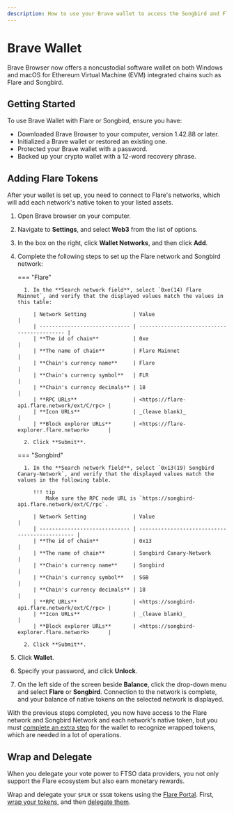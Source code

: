 ```yaml
---
description: How to use your Brave wallet to access the Songbird and Flare networks
---
```


# Brave Wallet

Brave Browser now offers a noncustodial software wallet on both Windows and macOS for Ethereum Virtual Machine (EVM) integrated chains such as Flare and Songbird.

## Getting Started

To use Brave Wallet with Flare or Songbird, ensure you have:

* Downloaded Brave Browser to your computer, version 1.42.88 or later.
* Initialized a Brave wallet or restored an existing one.
* Protected your Brave wallet with a password.
* Backed up your crypto wallet with a 12-word recovery phrase.

## Adding Flare Tokens

After your wallet is set up, you need to connect to Flare's networks, which will add each network's native token to your listed assets.

1. Open Brave browser on your computer.
2. Navigate to **Settings**, and select **Web3** from the list of options.
3. In the box on the right, click **Wallet Networks**, and then click **Add**.
4. Complete the following steps to set up the Flare network and Songbird network:

    === "Flare"

         1. In the **Search network field**, select `0xe(14) Flare Mainnet`, and verify that the displayed values match the values in this table:

            | Network Setting               | Value                                       |
            | ----------------------------- | ------------------------------------------- |
            | **The id of chain**           | 0xe                                         |
            | **The name of chain**         | Flare Mainnet                               |
            | **Chain's currency name**     | Flare                                       |
            | **Chain's currency symbol**   | FLR                                         |
            | **Chain's currency decimals** | 18                                          |
            | **RPC URLs**                  | <https://flare-api.flare.network/ext/C/rpc> |
            | **Icon URLs**                 | _(leave blank)_                             |
            | **Block explorer URLs**       | <https://flare-explorer.flare.network>      |

         2. Click **Submit**.

    === "Songbird"

         1. In the **Search network field**, select `0x13(19) Songbird Canary-Network`, and verify that the displayed values match the values in the following table.

            !!! tip
                Make sure the RPC node URL is `https://songbird-api.flare.network/ext/C/rpc`.

            | Network Setting               | Value                                          |
            | ----------------------------- | ---------------------------------------------- |
            | **The id of chain**           | 0x13                                           |
            | **The name of chain**         | Songbird Canary-Network                        |
            | **Chain's currency name**     | Songbird                                       |
            | **Chain's currency symbol**   | SGB                                            |
            | **Chain's currency decimals** | 18                                             |
            | **RPC URLs**                  | <https://songbird-api.flare.network/ext/C/rpc> |
            | **Icon URLs**                 | _(leave blank)_                                |
            | **Block explorer URLs**       | <https://songbird-explorer.flare.network>      |

         2. Click **Submit**.

5. Click **Wallet**.
6. Specify your password, and click **Unlock**.
7. On the left side of the screen beside **Balance**, click the drop-down menu and select **Flare** or **Songbird**.
   Connection to the network is complete, and your balance of native tokens on the selected network is displayed.

With the previous steps completed, you now have access to the Flare network and Songbird Network and each network's native token, but you must [complete an extra step](./../wrapping-tokens.md#automatically) for the wallet to recognize wrapped tokens, which are needed in a lot of operations.

## Wrap and Delegate

When you delegate your vote power to FTSO data providers, you not only support the Flare ecosystem but also earn monetary rewards.

Wrap and delegate your `$FLR` or `$SGB` tokens using the [Flare Portal](https://portal.flare.network/). First, [wrap your tokens](../wrapping-tokens.md), and then [delegate them](../delegation/managing-delegations.md#delegating-your-vote-power).
